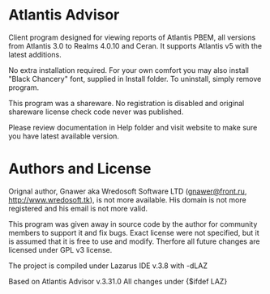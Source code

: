 # Atlantis Advisor

Client program designed for viewing reports of Atlantis PBEM, all versions from Atlantis 3.0 to Realms 4.0.10 and Ceran. It supports Atlantis v5 with the latest additions.

No extra installation required. For your own comfort you may also  install "Black Chancery" font, supplied in Install folder. To uninstall, simply remove program.

This program was a shareware. No registration is disabled and original shareware license check code never was published.

Please review documentation in Help folder and visit website to make sure you have latest available version.


# Authors and License

Orignal author, Gnawer aka Wredosoft Software LTD (gnawer@front.ru, http://www.wredosoft.tk), is not more available. His domain is not more registered and his email is not more valid.

This program was given away in source code by the author for community members to support it and fix bugs. Exact license were not specified, but it is assumed that it is free to use and modify.
Therfore all future changes are licensed under GPL v3 license.


The project is compiled under Lazarus IDE v.3.8 with -dLAZ

Based on Atlantis Advisor v.3.31.0
All changes under {$ifdef LAZ}
